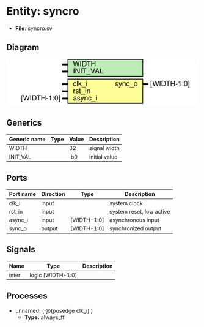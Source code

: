 # Entity: syncro 

- **File**: syncro.sv
## Diagram

![Diagram](syncro.svg "Diagram")
## Generics

| Generic name | Type | Value | Description   |
| ------------ | ---- | ----- | ------------- |
| WIDTH        |      | 32    | signal width  |
| INIT_VAL     |      | 'b0   | initial value |
## Ports

| Port name | Direction | Type        | Description              |
| --------- | --------- | ----------- | ------------------------ |
| clk_i     | input     |             | system clock             |
| rst_in    | input     |             | system reset, low active |
| async_i   | input     | [WIDTH-1:0] | asynchronous input       |
| sync_o    | output    | [WIDTH-1:0] | synchronized output      |
## Signals

| Name  | Type              | Description |
| ----- | ----------------- | ----------- |
| inter | logic [WIDTH-1:0] |             |
## Processes
- unnamed: ( @(posedge clk_i) )
  - **Type:** always_ff
